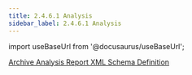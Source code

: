 ```yaml
---
title: 2.4.6.1 Analysis
sidebar_label: 2.4.6.1 Analysis
---
```


import useBaseUrl from '@docusaurus/useBaseUrl';

[Archive Analysis Report XML Schema Definition](../../artifacts/archive_analysis_report.xsd)
